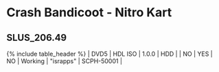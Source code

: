 # Crash Bandicoot - Nitro Kart
## __SLUS_206.49__

{% include table_header %}
| DVD5 | HDL ISO | 1.0.0 | HDD |  | NO | YES | NO | Working | "israpps" | SCPH-50001 |  
